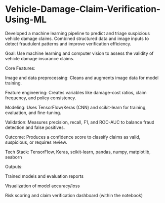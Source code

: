 # Vehicle-Damage-Claim-Verification-Using-ML
Developed a machine learning pipeline to predict and triage suspicious vehicle damage claims. Combined structured data and image inputs to detect fraudulent patterns and improve verification efficiency.

Goal: Use machine learning and computer vision to assess the validity of vehicle damage insurance claims.

Core Features:

Image and data preprocessing: Cleans and augments image data for model training.

Feature engineering: Creates variables like damage-cost ratios, claim frequency, and policy consistency.

Modeling: Uses TensorFlow/Keras (CNN) and scikit-learn for training, evaluation, and fine-tuning.

Validation: Measures precision, recall, F1, and ROC-AUC to balance fraud detection and false positives.

Outcome: Produces a confidence score to classify claims as valid, suspicious, or requires review.

Tech Stack: TensorFlow, Keras, scikit-learn, pandas, numpy, matplotlib, seaborn

Outputs:

Trained models and evaluation reports

Visualization of model accuracy/loss

Risk scoring and claim verification dashboard (within the notebook)
